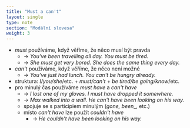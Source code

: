 ```yaml
---
title: "Must a can't"
layout: single
type: note
section: "Modální slovesa"
weight: 3
---
```

- _must_ používáme, když věříme, že něco musí být pravda
    - -> _You've been travelling all day. You must be tired._
    - -> _She must get very bored. She does the same thing every day._
- _can't_ používáme, když věříme, že něco není možné
    - -> _You've just had lunch. You can't be hungry already._
- struktura: _I/you/she_/etc. + _must/can't_ + _be tired/be going/know_/etc.
- pro minulý čas používáme _must have_ a _can't have_
    - -> _I lost one of my gloves. I must have dropped it somewhere._
    - -> _Max walked into a wall. He can't have been looking on his way._
    - spojuje se s participiem minulým (_gone, been__, etc.)
    - místo _can't have_ lze použít _couldn't have_
        - -> _He couldn't have been looking on his way._